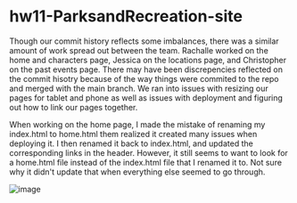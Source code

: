 # hw11-ParksandRecreation-site

Though our commit history reflects some imbalances, there was a similar amount of work spread out between the team. Rachalle worked on the home and characters page, Jessica on the locations page, and Christopher on the past events page. There may have been discrepencies reflected on the commit hisotry because of the way things were commited to the repo and merged with the main branch. We ran into issues with resizing our pages for tablet and phone as well as issues with deployment and figuring out how to link our pages together.

When working on the home page, I made the mistake of renaming my index.html to home.html them realized it created many issues when deploying it. I then renamed it back to index.html, and updated the corresponding links in the header. However, it still seems to want to look for a home.html file instead of the index.html file that I renamed it to. Not sure why it didn't update that when everything else seemed to go through.

![image](https://user-images.githubusercontent.com/112046810/201563707-1afe888d-6b85-4ab7-ba4b-b8216ea2d2c6.png)
